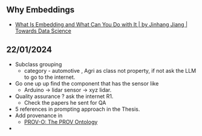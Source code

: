 ## Why Embeddings
- [What Is Embedding and What Can You Do with It | by Jinhang Jiang | Towards Data Science](https://towardsdatascience.com/what-is-embedding-and-what-can-you-do-with-it-61ba7c05efd8)


## 22/01/2024
- Subclass grouping 
	- category - automotive , Agri as class not property, if not ask the LLM to go to the internet. 
-  Go one up up find the component that has the sensor like
	- Arduino -> lidar sensor -> xyz lidar.
- Quality assurance ? ask the internet R1.
	- Check the papers he sent for QA
- 5 references in prompting approach in the Thesis.
- Add provenance in
	- [PROV-O: The PROV Ontology](https://www.w3.org/TR/prov-o/)
- 